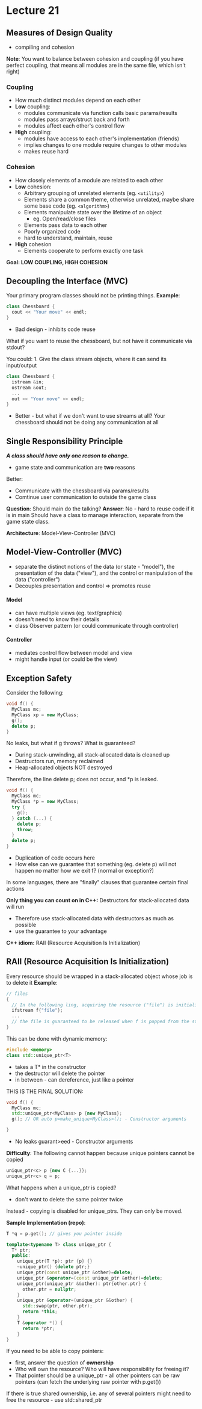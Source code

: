 # Lecture 21

## Measures of Design Quality

* compiling and cohesion

**Note**: You want to balance between cohesion and coupling \(if you have perfect coupling, that means all modules are in the same file, which isn't right\)

### Coupling

* How much distinct modules depend on each other
* **Low** coupling:
  * modules communicate via function calls basic params/results
  * modules pass arrays/struct back and forth
  * modules affect each other's control flow
* **High** coupling:
  * modules have access to each other's implementation \(friends\)
  * implies changes to one module require changes to other modules
  * makes reuse hard

### Cohesion

* How closely elements of a module are related to each other
* **Low** cohesion:
  * Arbitrary grouping of unrelated elements \(eg. `<utility>`\)
  * Elements share a common theme, otherwise unrelated, maybe share some base code \(eg. `<algorithm>`\)
  * Elements manipulate state over the lifetime of an object
    * eg. Open/read/close files
  * Elements pass data to each other
  * Poorly organized code
  * hard to understand, maintain, reuse
* **High** cohesion
  * Elements cooperate to perform exactly one task

**Goal: LOW COUPLING, HIGH COHESION**

## Decoupling the Interface \(MVC\)

Your primary program classes should not be printing things. **Example**:

```cpp
class Chessboard {
  cout << "Your move" << endl;
}
```

* Bad design - inhibits code reuse

What if you want to reuse the chessboard, but not have it communicate via stdout?

You could: 1. Give the class stream objects, where it can send its input/output

```cpp
class Chessboard {
  istream &in;
  ostream &out;
  ...
  out << "Your move" << endl;
}
```

* Better - but what if we don't want to use streams at all? Your chessboard should not be doing any communication at all

## Single Responsibility Principle

_**A class should have only one reason to change.**_

* game state and communication are **two** reasons

Better:

* Communicate with the chessboard via params/results
* Comtinue user communication to outside the game class

**Question**: Should main do the talking? **Answer**: No - hard to reuse code if it is in main Should have a class to manage interaction, separate from the game state class.

**Architecture**: Model-View-Controller \(MVC\)

## Model-View-Controller \(MVC\)

* separate the distinct notions of the data \(or state - "model"\), the presentation of the data \("view"\), and the control or manipulation of the data \("controller"\)
* Decouples presentation and control =&gt; promotes reuse

#### Model

* can have multiple views \(eg. text/graphics\)
* doesn't need to know their details
* class Observer pattern \(or could communicate through controller\)

#### Controller

* mediates control flow between model and view
* might handle input \(or could be the view\)

## Exception Safety

Consider the following:

```cpp
void f() {
  MyClass mc;
  MyClass xp = new MyClass;
  g();
  delete p;
}
```

No leaks, but what if g throws? What is guaranteed?

* During stack-unwinding, all stack-allocated data is cleaned up
* Destructors run, memory reclaimed
* Heap-allocated objects NOT destroyed

Therefore, the line delete p; does not occur, and \*p is leaked.

```cpp
void f() {
  MyClass mc;
  MyClass *p = new MyClass;
  try {
    g();
  } catch (...) {
    delete p;
    throw;
  }
  delete p;
}
```

* Duplication of code occurs here
* How else can we guarantee that something \(eg. delete p\) will not happen no matter how we exit f? \(normal or exception?\)

In some languages, there are "finally" clauses that guarantee certain final actions

**Only thing you can count on in C++:** Destructors for stack-allocated data will run

* Therefore use stack-allocated data with destructors as much as possible
* use the guarantee to your advantage

**C++ idiom:** RAII \(Resource Acquisition Is Initialization\)

## RAII \(Resource Acquisition Is Initialization\)

Every resource should be wrapped in a stack-allocated object whose job is to delete it **Example**:

```cpp
// files
{
  // In the following ling, acquiring the resource ("file") is initializing the object
  ifstream f{"file"};
  ...
  // the file is guaranteed to be released when f is popped from the stack (f's destructor runs)
}
```

This can be done with dynamic memory:

```cpp
#include <memory>
class std::unique_ptr<T>
```

* takes a T\* in the constructor
* the destructor will delete the pointer
* in between - can dereference, just like a pointer

THIS IS THE FINAL SOLUTION:

```cpp
void f() {
  MyClass mc;
  std::unique_ptr<MyClass> p {new MyClass};
  g(); // OR auto p=make_unique<MyClass>(); - Constructor arguments

}
```

* No leaks guarant&gt;eed - Constructor arguments

**Difficulty**: The following cannot happen because unique pointers cannot be copied

```cpp
unique_ptr<c> p {new C {...}};
unique_ptr<c> q = p;
```

What happens when a unique\_ptr is copied?

* don't want to delete the same pointer twice

Instead - copying is disabled for unique\_ptrs. They can only be moved.

**Sample Implementation \(repo\)**:

```cpp
T *q = p.get(); // gives you pointer inside
```

```cpp
template<typename T> class unique_ptr {
  T* ptr;
  public:
    unique_ptr(T *p): ptr {p} {}
    ~unique_ptr() {delete ptr;}
    unique_ptr(const unique_ptr &other)=delete;
    unique_ptr &operator=(const unique_ptr &other)=delete;
    unique_ptr(unique_ptr &&other): ptr{other.ptr} {
      other.ptr = nullptr;
    }
    unique_ptr &operator=(unique_ptr &&other) {
      std::swap(ptr, other.ptr);
      return *this;
    }
    T &operator *() {
      return *ptr;
    }
}
```

If you need to be able to copy pointers:

* first, answer the question of **ownership**
* Who will own the resource? Who will have responsibility for freeing it?
* That pointer should be a unique\_ptr - all other pointers can be raw pointers \(can fetch the underlying raw pointer with p.get\(\)\)

If there is true shared ownership, i.e. any of several pointers might need to free the resource - use std::shared\_ptr

